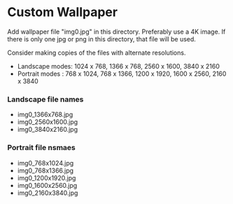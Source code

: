 # Custom Wallpaper
Add wallpaper file "img0.jpg" in this directory. Preferably use a 4K image. 
If there is only one jpg or png in this directory, that file will be used.


Consider making copies of the files with alternate resolutions.
- Landscape modes: 1024 x 768, 1366 x 768, 2560 x 1600, 3840 x 2160
- Portrait modes : 768 x 1024, 768 x 1366, 1200 x 1920, 1600 x 2560, 2160 x 3840

### Landscape file names
- img0_1366x768.jpg
- img0_2560x1600.jpg
- img0_3840x2160.jpg

### Portrait file nsmaes
- img0_768x1024.jpg
- img0_768x1366.jpg
- img0_1200x1920.jpg
- img0_1600x2560.jpg
- img0_2160x3840.jpg